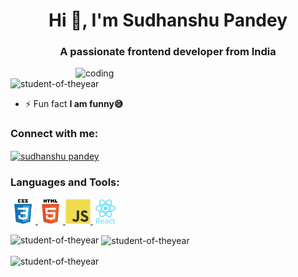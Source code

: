 <h1 align="center">Hi 👋, I'm Sudhanshu Pandey</h1>
<h3 align="center">A passionate frontend developer from India</h3>
<img align="right"alt="coding"width="400"src="Developer">
<p align="left"> <img src="https://komarev.com/ghpvc/?username=student-of-theyear&label=Profile%20views&color=0e75b6&style=flat" alt="student-of-theyear"/></p>

- ⚡ Fun fact **I am funny😅**

<h3 align="left">Connect with me:</h3>
<p align="left">
<a href="https://dev.to/sudhanshu pandey" target="blank"><img align="center" src="https://raw.githubusercontent.com/rahuldkjain/github-profile-readme-generator/master/src/images/icons/Social/devto.svg" alt="sudhanshu pandey" height="30" width="40" /></a>
</p>

<h3 align="left">Languages and Tools:</h3>
<p align="left"> <a href="https://www.w3schools.com/css/" target="_blank" rel="noreferrer"> <img src="https://raw.githubusercontent.com/devicons/devicon/master/icons/css3/css3-original-wordmark.svg" alt="css3" width="40" height="40"/> </a> <a href="https://www.w3.org/html/" target="_blank" rel="noreferrer"> <img src="https://raw.githubusercontent.com/devicons/devicon/master/icons/html5/html5-original-wordmark.svg" alt="html5" width="40" height="40"/> </a> <a href="https://developer.mozilla.org/en-US/docs/Web/JavaScript" target="_blank" rel="noreferrer"> <img src="https://raw.githubusercontent.com/devicons/devicon/master/icons/javascript/javascript-original.svg" alt="javascript" width="40" height="40"/> </a> <a href="https://reactjs.org/" target="_blank" rel="noreferrer"> <img src="https://raw.githubusercontent.com/devicons/devicon/master/icons/react/react-original-wordmark.svg" alt="react" width="40" height="40"/> </a> </p>

<p><img align="left" src="https://github-readme-stats.vercel.app/api/top-langs?username=student-of-theyear&show_icons=true&locale=en&layout=compact" alt="student-of-theyear" /></p>

<p>&nbsp;<img align="center" src="https://github-readme-stats.vercel.app/api?username=student-of-theyear&show_icons=true&locale=en" alt="student-of-theyear" /></p>

<p><img align="center" src="https://github-readme-streak-stats.herokuapp.com/?user=student-of-theyear&" alt="student-of-theyear" /></p>


